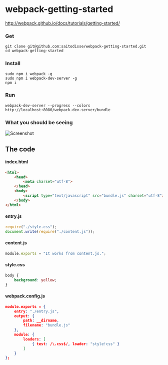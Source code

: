 webpack-getting-started
=======================
http://webpack.github.io/docs/tutorials/getting-started/

### Get
```
git clone git@github.com:saitodisse/webpack-getting-started.git
cd webpack-getting-started
```

### Install
```
sudo npm i webpack -g
sudo npm i webpack-dev-server -g
npm i
```

### Run
```
webpack-dev-server --progress --colors
http://localhost:8080/webpack-dev-server/bundle
```

### What you should be seeing
![Screenshot](https://github.com/saitodisse/webpack-getting-started/blob/master/docs/img/Screenshot%20from%202014-08-31%2013:45:08.png)


## The code

#### index.html
```html
<html>
    <head>
        <meta charset="utf-8">
    </head>
    <body>
        <script type="text/javascript" src="bundle.js" charset="utf-8"></script>
    </body>
</html>
```

#### entry.js
```javascript
require("./style.css");
document.write(require("./content.js"));
```

#### content.js
```javascript
module.exports = "It works from content.js.";
```

#### style.css
```css
body {
    background: yellow;
}
```

#### webpack.config.js
```json
module.exports = {
    entry: "./entry.js",
    output: {
        path: __dirname,
        filename: "bundle.js"
    },
    module: {
        loaders: [
            { test: /\.css$/, loader: "style!css" }
        ]
    }
};
```

